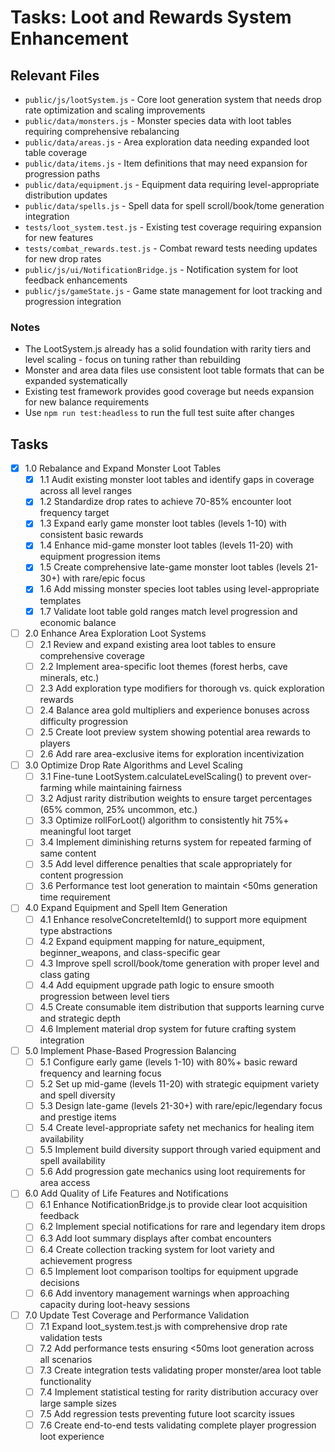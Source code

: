 # Tasks: Loot and Rewards System Enhancement

## Relevant Files

- `public/js/lootSystem.js` - Core loot generation system that needs drop rate optimization and scaling improvements
- `public/data/monsters.js` - Monster species data with loot tables requiring comprehensive rebalancing
- `public/data/areas.js` - Area exploration data needing expanded loot table coverage
- `public/data/items.js` - Item definitions that may need expansion for progression paths
- `public/data/equipment.js` - Equipment data requiring level-appropriate distribution updates
- `public/data/spells.js` - Spell data for spell scroll/book/tome generation integration
- `tests/loot_system.test.js` - Existing test coverage requiring expansion for new features
- `tests/combat_rewards.test.js` - Combat reward tests needing updates for new drop rates
- `public/js/ui/NotificationBridge.js` - Notification system for loot feedback enhancements
- `public/js/gameState.js` - Game state management for loot tracking and progression integration

### Notes

- The LootSystem.js already has a solid foundation with rarity tiers and level scaling - focus on tuning rather than rebuilding
- Monster and area data files use consistent loot table formats that can be expanded systematically
- Existing test framework provides good coverage but needs expansion for new balance requirements
- Use `npm run test:headless` to run the full test suite after changes

## Tasks

- [x] 1.0 Rebalance and Expand Monster Loot Tables
  - [x] 1.1 Audit existing monster loot tables and identify gaps in coverage across all level ranges
  - [x] 1.2 Standardize drop rates to achieve 70-85% encounter loot frequency target
  - [x] 1.3 Expand early game monster loot tables (levels 1-10) with consistent basic rewards
  - [x] 1.4 Enhance mid-game monster loot tables (levels 11-20) with equipment progression items
  - [x] 1.5 Create comprehensive late-game monster loot tables (levels 21-30+) with rare/epic focus
  - [x] 1.6 Add missing monster species loot tables using level-appropriate templates
  - [x] 1.7 Validate loot table gold ranges match level progression and economic balance

- [ ] 2.0 Enhance Area Exploration Loot Systems
  - [ ] 2.1 Review and expand existing area loot tables to ensure comprehensive coverage
  - [ ] 2.2 Implement area-specific loot themes (forest herbs, cave minerals, etc.)
  - [ ] 2.3 Add exploration type modifiers for thorough vs. quick exploration rewards
  - [ ] 2.4 Balance area gold multipliers and experience bonuses across difficulty progression
  - [ ] 2.5 Create loot preview system showing potential area rewards to players
  - [ ] 2.6 Add rare area-exclusive items for exploration incentivization

- [ ] 3.0 Optimize Drop Rate Algorithms and Level Scaling
  - [ ] 3.1 Fine-tune LootSystem.calculateLevelScaling() to prevent over-farming while maintaining fairness
  - [ ] 3.2 Adjust rarity distribution weights to ensure target percentages (65% common, 25% uncommon, etc.)
  - [ ] 3.3 Optimize rollForLoot() algorithm to consistently hit 75%+ meaningful loot target
  - [ ] 3.4 Implement diminishing returns system for repeated farming of same content
  - [ ] 3.5 Add level difference penalties that scale appropriately for content progression
  - [ ] 3.6 Performance test loot generation to maintain <50ms generation time requirement

- [ ] 4.0 Expand Equipment and Spell Item Generation
  - [ ] 4.1 Enhance resolveConcreteItemId() to support more equipment type abstractions
  - [ ] 4.2 Expand equipment mapping for nature_equipment, beginner_weapons, and class-specific gear
  - [ ] 4.3 Improve spell scroll/book/tome generation with proper level and class gating
  - [ ] 4.4 Add equipment upgrade path logic to ensure smooth progression between level tiers
  - [ ] 4.5 Create consumable item distribution that supports learning curve and strategic depth
  - [ ] 4.6 Implement material drop system for future crafting system integration

- [ ] 5.0 Implement Phase-Based Progression Balancing
  - [ ] 5.1 Configure early game (levels 1-10) with 80%+ basic reward frequency and learning focus
  - [ ] 5.2 Set up mid-game (levels 11-20) with strategic equipment variety and spell diversity
  - [ ] 5.3 Design late-game (levels 21-30+) with rare/epic/legendary focus and prestige items
  - [ ] 5.4 Create level-appropriate safety net mechanics for healing item availability
  - [ ] 5.5 Implement build diversity support through varied equipment and spell availability
  - [ ] 5.6 Add progression gate mechanics using loot requirements for area access

- [ ] 6.0 Add Quality of Life Features and Notifications
  - [ ] 6.1 Enhance NotificationBridge.js to provide clear loot acquisition feedback
  - [ ] 6.2 Implement special notifications for rare and legendary item drops
  - [ ] 6.3 Add loot summary displays after combat encounters
  - [ ] 6.4 Create collection tracking system for loot variety and achievement progress
  - [ ] 6.5 Implement loot comparison tooltips for equipment upgrade decisions
  - [ ] 6.6 Add inventory management warnings when approaching capacity during loot-heavy sessions

- [ ] 7.0 Update Test Coverage and Performance Validation
  - [ ] 7.1 Expand loot_system.test.js with comprehensive drop rate validation tests
  - [ ] 7.2 Add performance tests ensuring <50ms loot generation across all scenarios
  - [ ] 7.3 Create integration tests validating proper monster/area loot table functionality
  - [ ] 7.4 Implement statistical testing for rarity distribution accuracy over large sample sizes
  - [ ] 7.5 Add regression tests preventing future loot scarcity issues
  - [ ] 7.6 Create end-to-end tests validating complete player progression loot experience